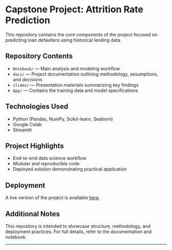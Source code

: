 #  Capstone Project: Attrition Rate Prediction
 
This repository contains the core components of the project focused on predicting loan defaulters using historical lending data.

##  Repository Contents

- `Notebook/` — Main analysis and modeling workflow
- `docs/` — Project documentation outlining methodology, assumptions, and decisions
- `slides/` — Presentation materials summarizing key findings
- `App/` — Contains the training data and model specifications.

##  Technologies Used

- Python (Pandas, NumPy, Scikit-learn, Seaborn)
- Google Colab
- Streamlit
  

##  Project Highlights

- End-to-end data science workflow
- Modular and reproducible code
- Deployed solution demonstrating practical application

##  Deployment

A live version of the project is available [here](https://loandefaulting.streamlit.app/). 

##  Additional Notes

This repository is intended to showcase structure, methodology, and deployment practices. For full details, refer to the documentation and notebook.

---




